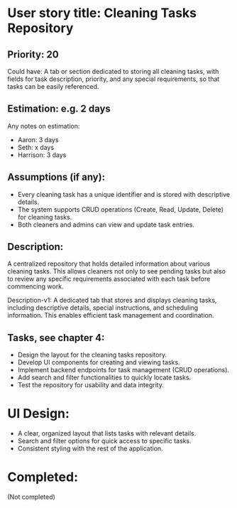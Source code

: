 # User story title: Cleaning Tasks Repository

## Priority: 20
Could have:
A tab or section dedicated to storing all cleaning tasks, with fields for task description, priority, and any special requirements, so that tasks can be easily referenced.

## Estimation: e.g. 2 days
Any notes on estimation:
* Aaron: 3 days
* Seth: x days
* Harrison: 3 days 

## Assumptions (if any):
- Every cleaning task has a unique identifier and is stored with descriptive details.
- The system supports CRUD operations (Create, Read, Update, Delete) for cleaning tasks.
- Both cleaners and admins can view and update task entries.

## Description:
A centralized repository that holds detailed information about various cleaning tasks. This allows cleaners not only to see pending tasks but also to review any specific requirements associated with each task before commencing work.

Description-v1:
A dedicated tab that stores and displays cleaning tasks, including descriptive details, special instructions, and scheduling information. This enables efficient task management and coordination.

## Tasks, see chapter 4:
- Design the layout for the cleaning tasks repository.
- Develop UI components for creating and viewing tasks.
- Implement backend endpoints for task management (CRUD operations).
- Add search and filter functionalities to quickly locate tasks.
- Test the repository for usability and data integrity.

# UI Design:
- A clear, organized layout that lists tasks with relevant details.
- Search and filter options for quick access to specific tasks.
- Consistent styling with the rest of the application.

# Completed:
(Not completed)
